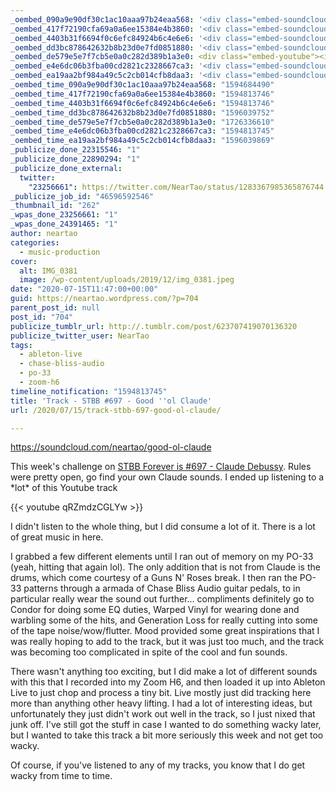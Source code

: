 ```yaml
---
_oembed_090a9e90df30c1ac10aaa97b24eaa568: '<div class="embed-soundcloud"><iframe title="STBB #697 - Good &#039;ol Claude by NearTao" width="500" height="400" scrolling="no" frameborder="no" src="https://w.soundcloud.com/player/?visual=true&url=https%3A%2F%2Fapi.soundcloud.com%2Ftracks%2F856865452&show_artwork=true&maxwidth=500&maxheight=750&dnt=1"></iframe></div>'
_oembed_417f72190cfa69a0a6ee15384e4b3860: '<div class="embed-soundcloud"><iframe title="STBB #697 - Good &#039;ol Claude by NearTao" width="580" height="400" scrolling="no" frameborder="no" src="https://w.soundcloud.com/player/?visual=true&url=https%3A%2F%2Fapi.soundcloud.com%2Ftracks%2F856865452&show_artwork=true&maxwidth=580&maxheight=870&dnt=1"></iframe></div>'
_oembed_4403b31f6694f0c6efc84924b6c4e6e6: '<div class="embed-soundcloud"><iframe title="STBB #697 - Good &#039;ol Claude by NearTao" width="584" height="400" scrolling="no" frameborder="no" src="https://w.soundcloud.com/player/?visual=true&url=https%3A%2F%2Fapi.soundcloud.com%2Ftracks%2F856865452&show_artwork=true&maxwidth=584&maxheight=876&dnt=1"></iframe></div>'
_oembed_dd3bc878642632b8b23d0e7fd0851880: '<div class="embed-soundcloud"><iframe title="STBB #697 - Good &#039;ol Claude by NearTao" width="750" height="400" scrolling="no" frameborder="no" src="https://w.soundcloud.com/player/?visual=true&url=https%3A%2F%2Fapi.soundcloud.com%2Ftracks%2F856865452&show_artwork=true&maxwidth=750&maxheight=1000&dnt=1"></iframe></div>'
_oembed_de579e5e7f7cb5e0a0c282d389b1a3e0: <div class="embed-youtube"><iframe title="The Best of Debussy" width="750" height="422" src="https://www.youtube.com/embed/qRZmdzCGLYw?feature=oembed" frameborder="0" allow="accelerometer; autoplay; clipboard-write; encrypted-media; gyroscope; picture-in-picture; web-share" referrerpolicy="strict-origin-when-cross-origin" allowfullscreen></iframe></div>
_oembed_e4e6dc06b3fba00cd2821c2328667ca3: '<div class="embed-soundcloud"><iframe title="STBB #697 - Good &#039;ol Claude by NearTao" width="805" height="400" scrolling="no" frameborder="no" src="https://w.soundcloud.com/player/?visual=true&url=https%3A%2F%2Fapi.soundcloud.com%2Ftracks%2F856865452&show_artwork=true&maxwidth=805&maxheight=1000&dnt=1"></iframe></div>'
_oembed_ea19aa2bf984a49c5c2cb014cfb8daa3: '<div class="embed-soundcloud"><iframe title="STBB #697 - Good &#039;ol Claude by NearTao" width="100" height="150" scrolling="no" frameborder="no" src="https://w.soundcloud.com/player/?visual=true&url=https%3A%2F%2Fapi.soundcloud.com%2Ftracks%2F856865452&show_artwork=true&maxwidth=100&maxheight=150&dnt=1"></iframe></div>'
_oembed_time_090a9e90df30c1ac10aaa97b24eaa568: "1594684490"
_oembed_time_417f72190cfa69a0a6ee15384e4b3860: "1594813746"
_oembed_time_4403b31f6694f0c6efc84924b6c4e6e6: "1594813746"
_oembed_time_dd3bc878642632b8b23d0e7fd0851880: "1596039752"
_oembed_time_de579e5e7f7cb5e0a0c282d389b1a3e0: "1726336610"
_oembed_time_e4e6dc06b3fba00cd2821c2328667ca3: "1594813745"
_oembed_time_ea19aa2bf984a49c5c2cb014cfb8daa3: "1596039869"
_publicize_done_22315546: "1"
_publicize_done_22890294: "1"
_publicize_done_external:
  twitter:
    "23256661": https://twitter.com/NearTao/status/1283367985365876744
_publicize_job_id: "46596592546"
_thumbnail_id: "262"
_wpas_done_23256661: "1"
_wpas_done_24391465: "1"
author: neartao
categories:
  - music-production
cover:
  alt: IMG_0381
  image: /wp-content/uploads/2019/12/img_0381.jpeg
date: "2020-07-15T11:47:00+00:00"
guid: https://neartao.wordpress.com/?p=704
parent_post_id: null
post_id: "704"
publicize_tumblr_url: http://.tumblr.com/post/623707419070136320
publicize_twitter_user: NearTao
tags:
  - ableton-live
  - chase-bliss-audio
  - po-33
  - zoom-h6
timeline_notification: "1594813745"
title: 'Track - STBB #697 - Good ''ol Claude'
url: /2020/07/15/track-stbb-697-good-ol-claude/

---
```

https://soundcloud.com/neartao/good-ol-claude

This week's challenge on [STBB Forever is #697 - Claude Debussy](https://stbbforever.com/viewtopic.php?f=2&t=711). Rules were pretty open, go find your own Claude sounds. I ended up listening to a \*lot\* of this Youtube track

{{< youtube qRZmdzCGLYw >}}

I didn't listen to the whole thing, but I did consume a lot of it. There is a lot of great music in here.

I grabbed a few different elements until I ran out of memory on my PO-33 (yeah, hitting that again lol). The only addition that is not from Claude is the drums, which come courtesy of a Guns N' Roses break. I then ran the PO-33 patterns through a armada of Chase Bliss Audio guitar pedals, to in particular really wear the sound out further… compliments definitely go to Condor for doing some EQ duties, Warped Vinyl for wearing done and warbling some of the hits, and Generation Loss for really cutting into some of the tape noise/wow/flutter. Mood provided some great inspirations that I was really hoping to add to the track, but it was just too much, and the track was becoming too complicated in spite of the cool and fun sounds.

There wasn't anything too exciting, but I did make a lot of different sounds with this that I recorded into my Zoom H6, and then loaded it up into Ableton Live to just chop and process a tiny bit. Live mostly just did tracking here more than anything other heavy lifting. I had a lot of interesting ideas, but unfortunately they just didn't work out well in the track, so I just nixed that junk off. I've still got the stuff in case I wanted to do something wacky later, but I wanted to take this track a bit more seriously this week and not get too wacky.

Of course, if you've listened to any of my tracks, you know that I do get wacky from time to time.
